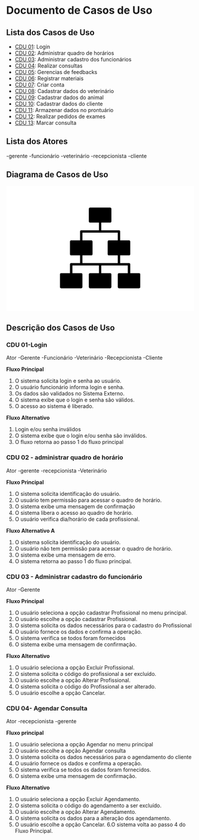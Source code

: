 # Documento de Casos de Uso

## Lista dos Casos de Uso

 - [CDU 01](#CDU-01): Login
 - [CDU 02](#CDU-02): Administrar quadro de horários
 - [CDU 03](#CDU-03): Administrar cadastro dos funcionários
 - [CDU 04](#CDU-04): Realizar consultas
 - [CDU 05](#CDU-05): Gerencias de feedbacks
 - [CDU 06](#CDU-06): Registrar materiais
 - [CDU 07](#CDU-07): Criar conta
 - [CDU 08](#CDU-08): Cadastrar dados do veterinário
 - [CDU 09](#CDU-09): Cadastrar dados do animal
 - [CDU 10](#CDU-10): Cadastrar dados do cliente
 - [CDU 11](#CDU-11): Armazenar dados no prontuário
 - [CDU 12](#CDU-12): Realizar pedidos de exames
 - [CDU 13](#CDU-13): Marcar consulta 

## Lista dos Atores
-gerente
-funcionário
-veterinário
-recepcionista 
-cliente

## Diagrama de Casos de Uso

![Diagrama de Casos de Uso](diagrama-exemplo.png)

## Descrição dos Casos de Uso

### CDU 01-Login
Ator
-Gerente
-Funcionário
-Veterinário
-Recepcionista 
-Cliente 

**Fluxo Principal**

1. O sistema solicita login e senha ao usuário. 
2. O usuário funcionário informa login e senha. 
3. Os dados são validados no Sistema Externo. 
4. O sistema exibe que o login e senha são válidos. 
5. O acesso ao sistema é liberado.

**Fluxo Alternativo**

1. Login e/ou senha inválidos 
2. O sistema exibe que o login e/ou senha são inválidos. 
3. O fluxo retorna ao passo 1 do fluxo principal

### CDU 02 - administrar quadro de horário
Ator
-gerente
-recepcionista
-Veterinário

**Fluxo Principal**

1. O sistema solicita identificação do usuário.
2. O usuário tem permissão para acessar o quadro de horário.
3. O sistema exibe uma mensagem de confirmação
4. O sistema libera o acesso ao quadro de horário.
4. O usuário verifica dia/horário de cada profissional.
 

**Fluxo Alternativo A**

1. O sistema solicita identificação do usuário.
2. O usuário não tem permissão para acessar o quadro de horário.
3. O sistema exibe uma mensagem de erro.
3. O sistema retorna ao passo 1 do fluxo principal.

### CDU 03 - Administrar cadastro do funcionário

Ator
-Gerente

**Fluxo Principal** 

1. O usuário seleciona a opção cadastrar Profissional no menu principal. 
2. O usuário escolhe a opção cadastrar Profissional.
3. O sistema solicita os dados necessários para o cadastro do Profissional 
4. O usuário fornece os dados e confirma a operação.
5. O sistema verifica se todos foram fornecidos
6. O sistema exibe uma mensagem de confirmação.

**Fluxo Alternativo**
 
1. O usuário seleciona a opção Excluir Profissional. 
2. O sistema solicita o código do profissional a ser excluído. 
3. O usuário escolhe a opção Alterar Profissional. 
4. O sistema solicita o código do Profissional a ser alterado. 
5. O usuário escolhe a opção Cancelar.

### CDU 04- Agendar Consulta
Ator
-recepcionista 
-gerente

 **Fluxo principal**
1. O usuário seleciona a opção Agendar no menu principal
2. O usuário escolhe a opção Agendar consulta
3. O sistema solicita os dados necessários para o agendamento do cliente 
4. O usuário fornece os dados e confirma a operação.
5. O sistema verifica se todos os dados foram fornecidos.
6. O sistema exibe uma mensagem de confirmação. 

**Fluxo Alternativo**
1. O usuário seleciona a opção Excluir Agendamento. 
2. O sistema solicita o código do agendamento a ser excluído. 
3. O usuário escolhe a opção Alterar Agendamento. 
4. O sistema solicita os dados para a alteração dos agendamento. 
5. O usuário escolhe a opção Cancelar. 
6.O sistema volta ao passo 4 do Fluxo Principal.
